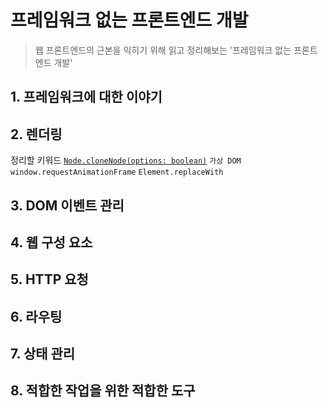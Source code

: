 # 프레임워크 없는 프론트엔드 개발
> 웹 프론트엔드의 근본을 익히기 위해 읽고 정리해보는 '프레임워크 없는 프론트엔드 개발'

## 1. 프레임워크에 대한 이야기
## 2. 렌더링

정리할 키워드
[`Node.cloneNode(options: boolean)`](https://developer.mozilla.org/en-US/docs/Web/API/Node/cloneNode)
`가상 DOM`
`window.requestAnimationFrame`
`Element.replaceWith`

## 3. DOM 이벤트 관리
## 4. 웹 구성 요소
## 5. HTTP 요청
## 6. 라우팅
## 7. 상태 관리
## 8. 적합한 작업을 위한 적합한 도구
